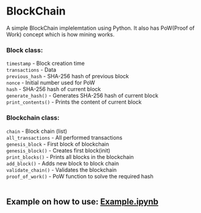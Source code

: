 # BlockChain
A simple BlockChain implelemtation using Python. It also has PoW(Proof of Work) concept which is how mining works.

### Block class:
```timestamp``` - Block creation time<br>
```transactions``` - Data<br>
```previous_hash``` - SHA-256 hash of previous block<br>
```nonce``` - Initial number used for PoW<br>
```hash``` - SHA-256 hash of current block<br>
```generate_hash()``` - Generates SHA-256 hash of current block<br>
```print_contents()``` - Prints the content of current block<br>

### Blockchain class:
```chain``` - Block chain (list)<br>
```all_transactions``` - All performed transactions<br>
```genesis_block``` - First block of blockchain<br>
```genesis_block()``` - Creates first block(init)<br>
```print_blocks()``` - Prints all blocks in the blockchain<br>
```add_block()``` - Adds new block to block chain<br>
```validate_chain()``` - Validates the blockchain<br>
```proof_of_work()``` - PoW function to solve the required hash<br>
<br>
## Example on how to use: [Example.ipynb](Example.ipynb)
